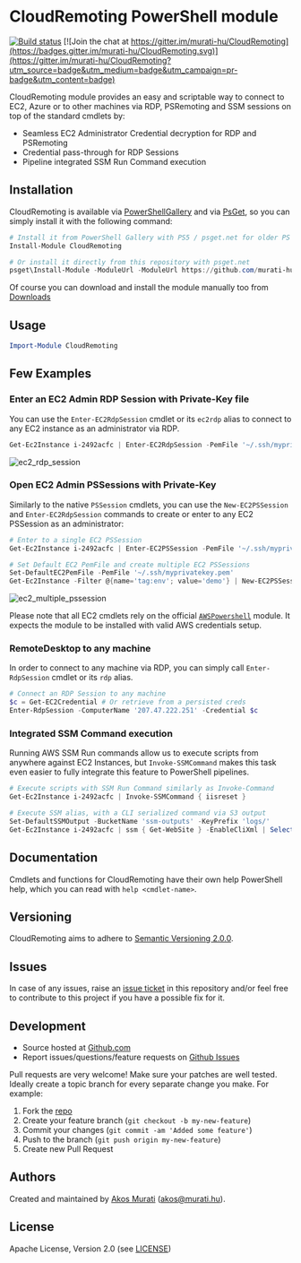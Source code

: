 CloudRemoting PowerShell module
===============================

[![Build status](https://ci.appveyor.com/api/projects/status/kdc6a75b8wludjq6?svg=true)](https://ci.appveyor.com/project/muratiakos/cloudremoting)
[![Join the chat at https://gitter.im/murati-hu/CloudRemoting](https://badges.gitter.im/murati-hu/CloudRemoting.svg)](https://gitter.im/murati-hu/CloudRemoting?utm_source=badge&utm_medium=badge&utm_campaign=pr-badge&utm_content=badge)

CloudRemoting module provides an easy and scriptable way to connect to EC2, Azure
or to other machines via RDP, PSRemoting and SSM sessions on top of the standard
cmdlets by:
 - Seamless EC2 Administrator Credential decryption for RDP and PSRemoting
 - Credential pass-through for RDP Sessions
 - Pipeline integrated SSM Run Command execution

## Installation
CloudRemoting is available via [PowerShellGallery][PowerShellGallery] and via
[PsGet][psget], so you can simply install it with the following command:
```powershell
# Install it from PowerShell Gallery with PS5 / psget.net for older PS versions
Install-Module CloudRemoting

# Or install it directly from this repository with psget.net
psget\Install-Module -ModuleUrl -ModuleUrl https://github.com/murati-hu/CloudRemoting/archive/latest.zip
```
Of course you can download and install the module manually too from
[Downloads][download]

## Usage
```powershell
Import-Module CloudRemoting
```

## Few Examples
### Enter an EC2 Admin RDP Session with Private-Key file
You can use the `Enter-EC2RdpSession` cmdlet or its `ec2rdp` alias to connect to any EC2 instance as an administrator via RDP.
```powershell
Get-Ec2Instance i-2492acfc | Enter-EC2RdpSession -PemFile '~/.ssh/myprivatekey.pem'
```
![ec2_rdp_session](https://cloud.githubusercontent.com/assets/2268036/14919383/ae1d3438-0e7c-11e6-9026-d995fb2deb50.gif)


### Open EC2 Admin PSSessions with Private-Key
Similarly to the native `PSSession` cmdlets, you can use the `New-EC2PSSession` and `Enter-EC2RdpSession` commands to create or enter to any EC2 PSSession as an administrator:
```powershell
# Enter to a single EC2 PSSession
Get-Ec2Instance i-2492acfc | Enter-EC2PSSession -PemFile '~/.ssh/myprivatekey.pem'

# Set Default EC2 PemFile and create multiple EC2 PSSessions
Set-DefaultEC2PemFile -PemFile '~/.ssh/myprivatekey.pem'
Get-Ec2Instance -Filter @{name='tag:env'; value='demo'} | New-EC2PSSession
```
![ec2_multiple_pssession](https://cloud.githubusercontent.com/assets/2268036/14919352/8a8cb82c-0e7c-11e6-9260-23a0fa4dd912.gif)

Please note that all EC2 cmdlets rely on the official [`AWSPowershell`][AWSPowershell] module.
It expects the module to be installed with valid AWS credentials setup.


### RemoteDesktop to any machine
In order to connect to any machine via RDP, you can simply call `Enter-RdpSession` cmdlet or its `rdp` alias.
```powershell
# Connect an RDP Session to any machine
$c = Get-EC2Credential # Or retrieve from a persisted creds
Enter-RdpSession -ComputerName '207.47.222.251' -Credential $c
```

### Integrated SSM Command execution
Running AWS SSM Run commands allow us to execute scripts from anywhere against EC2 Instances, but
`Invoke-SSMCommand` makes this task even easier to fully integrate this feature to PowerShell pipelines.
```powershell
# Execute scripts with SSM Run Command similarly as Invoke-Command
Get-Ec2Instance i-2492acfc | Invoke-SSMCommand { iisreset }

# Execute SSM alias, with a CLI serialized command via S3 output
Set-DefaultSSMOutput -BucketName 'ssm-outputs' -KeyPrefix 'logs/'
Get-Ec2Instance i-2492acfc | ssm { Get-WebSite } -EnableCliXml | Select Name
```

## Documentation
Cmdlets and functions for CloudRemoting have their own help PowerShell help, which
you can read with `help <cmdlet-name>`.

## Versioning
CloudRemoting aims to adhere to [Semantic Versioning 2.0.0][semver].

## Issues
In case of any issues, raise an [issue ticket][issues] in this repository and/or
feel free to contribute to this project if you have a possible fix for it.

## Development
* Source hosted at [Github.com][repo]
* Report issues/questions/feature requests on [Github Issues][issues]

Pull requests are very welcome! Make sure your patches are well tested.
Ideally create a topic branch for every separate change you make. For
example:

1. Fork the [repo][repo]
2. Create your feature branch (`git checkout -b my-new-feature`)
3. Commit your changes (`git commit -am 'Added some feature'`)
4. Push to the branch (`git push origin my-new-feature`)
5. Create new Pull Request

## Authors
Created and maintained by [Akos Murati][muratiakos] (<akos@murati.hu>).

## License
Apache License, Version 2.0 (see [LICENSE][LICENSE])

[repo]: https://github.com/murati-hu/CloudRemoting
[issues]: https://github.com/murati-hu/CloudRemoting/issues
[muratiakos]: http://murati.hu
[license]: LICENSE
[semver]: http://semver.org/
[psget]: http://psget.net/
[download]: https://github.com/murati-hu/CloudRemoting/archive/latest.zip
[PowerShellGallery]: https://www.powershellgallery.com
[AWSPowershell]: https://aws.amazon.com/powershell
